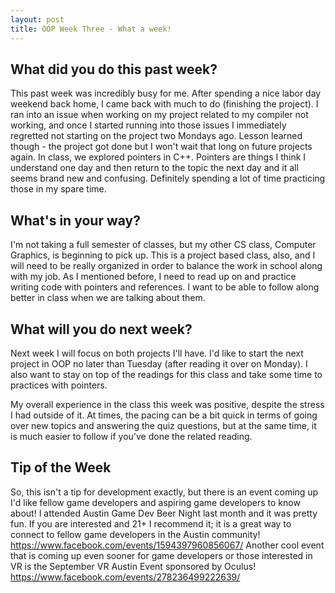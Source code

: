 ```yaml
---
layout: post
title: OOP Week Three - What a week!
---
```


## What did you do this past week?

This past week was incredibly busy for me. After spending a nice labor day weekend back home, I came back with much to do (finishing the project). I ran into an issue when working on my project related to my compiler not working, and once I started running into those issues I immediately regretted not starting on the project two Mondays ago. Lesson learned though - the project got done but I won't wait that long on future projects again.
In class, we explored pointers in C++. Pointers are things I think I understand one day and then return to the topic the next day and it all seems brand new and confusing. Definitely spending a lot of time practicing those in my spare time.

## What's in your way?

I'm not taking a full semester of classes, but my other CS class, Computer Graphics, is beginning to pick up. This is a project based class, also, and I will need to be really organized in order to balance the work in school along with my job. 
As I mentioned before, I need to read up on and practice writing code with pointers and references. I want to be able to follow along better in class when we are talking about them.

## What will you do next week?

Next week I will focus on both projects I'll have. I'd like to start the next project in OOP no later than Tuesday (after reading it over on Monday). I also want to stay on top of the readings for this class and take some time to practices with pointers. 

My overall experience in the class this week was positive, despite the stress I had outside of it. At times, the pacing can be a bit quick in terms of going over new topics and answering the quiz questions, but at the same time, it is much easier to follow if you've done the related reading. 

## Tip of the Week
So, this isn't a tip for development exactly, but there is an event coming up I'd like fellow game developers and aspiring game developers to know about! I attended Austin Game Dev Beer Night last month and it was pretty fun. If you are interested and 21+ I recommend it; it is a great way to connect to fellow game developers in the Austin community!
https://www.facebook.com/events/1594397960856067/
Another cool event that is coming up even sooner for game developers or those interested in VR is the September VR Austin Event sponsored by Oculus!
https://www.facebook.com/events/278236499222639/
